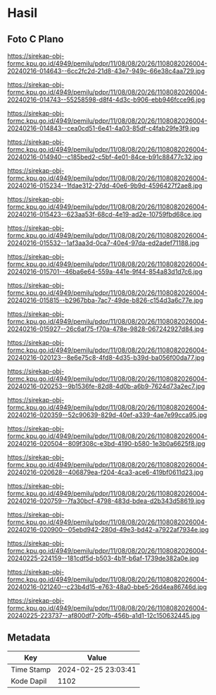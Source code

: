 # Hasil

## Foto C Plano

https://sirekap-obj-formc.kpu.go.id/4949/pemilu/pdpr/11/08/08/20/26/1108082026004-20240216-014643--6cc2fc2d-21d8-43e7-949c-66e38c4aa729.jpg

https://sirekap-obj-formc.kpu.go.id/4949/pemilu/pdpr/11/08/08/20/26/1108082026004-20240216-014743--55258598-d8f4-4d3c-b906-ebb946fcce96.jpg

https://sirekap-obj-formc.kpu.go.id/4949/pemilu/pdpr/11/08/08/20/26/1108082026004-20240216-014843--cea0cd51-6e41-4a03-85df-c4fab29fe3f9.jpg

https://sirekap-obj-formc.kpu.go.id/4949/pemilu/pdpr/11/08/08/20/26/1108082026004-20240216-014940--c185bed2-c5bf-4e01-84ce-b91c88477c32.jpg

https://sirekap-obj-formc.kpu.go.id/4949/pemilu/pdpr/11/08/08/20/26/1108082026004-20240216-015234--1fdae312-27dd-40e6-9b9d-4596427f2ae8.jpg

https://sirekap-obj-formc.kpu.go.id/4949/pemilu/pdpr/11/08/08/20/26/1108082026004-20240216-015423--623aa53f-68cd-4e19-ad2e-10759fbd68ce.jpg

https://sirekap-obj-formc.kpu.go.id/4949/pemilu/pdpr/11/08/08/20/26/1108082026004-20240216-015532--1af3aa3d-0ca7-40e4-97da-ed2adef71188.jpg

https://sirekap-obj-formc.kpu.go.id/4949/pemilu/pdpr/11/08/08/20/26/1108082026004-20240216-015701--46ba6e64-559a-441e-9f44-854a83d1d7c6.jpg

https://sirekap-obj-formc.kpu.go.id/4949/pemilu/pdpr/11/08/08/20/26/1108082026004-20240216-015815--b2967bba-7ac7-49de-b826-c154d3a6c77e.jpg

https://sirekap-obj-formc.kpu.go.id/4949/pemilu/pdpr/11/08/08/20/26/1108082026004-20240216-015927--26c6af75-f70a-478e-9828-067242927d84.jpg

https://sirekap-obj-formc.kpu.go.id/4949/pemilu/pdpr/11/08/08/20/26/1108082026004-20240216-020123--8e6e75c8-4fd8-4d35-b39d-ba056f00da77.jpg

https://sirekap-obj-formc.kpu.go.id/4949/pemilu/pdpr/11/08/08/20/26/1108082026004-20240216-020253--9b1536fe-82d8-4d0b-a6b9-7624d73a2ec7.jpg

https://sirekap-obj-formc.kpu.go.id/4949/pemilu/pdpr/11/08/08/20/26/1108082026004-20240216-020359--52c90639-829d-40ef-a339-4ae7e99cca95.jpg

https://sirekap-obj-formc.kpu.go.id/4949/pemilu/pdpr/11/08/08/20/26/1108082026004-20240216-020504--809f308c-e3bd-4190-b580-1e3b0a6625f8.jpg

https://sirekap-obj-formc.kpu.go.id/4949/pemilu/pdpr/11/08/08/20/26/1108082026004-20240216-020628--406879ea-f204-4ca3-ace6-419bf0611d23.jpg

https://sirekap-obj-formc.kpu.go.id/4949/pemilu/pdpr/11/08/08/20/26/1108082026004-20240216-020759--7fa30bcf-4798-483d-bdea-d2b343d58619.jpg

https://sirekap-obj-formc.kpu.go.id/4949/pemilu/pdpr/11/08/08/20/26/1108082026004-20240216-020900--05ebd942-280d-49e3-bd42-a7922af7934e.jpg

https://sirekap-obj-formc.kpu.go.id/4949/pemilu/pdpr/11/08/08/20/26/1108082026004-20240225-224159--181cdf5d-b503-4b1f-b6af-1739de382a0e.jpg

https://sirekap-obj-formc.kpu.go.id/4949/pemilu/pdpr/11/08/08/20/26/1108082026004-20240216-021240--c23b4d15-e763-48a0-bbe5-26d4ea86746d.jpg

https://sirekap-obj-formc.kpu.go.id/4949/pemilu/pdpr/11/08/08/20/26/1108082026004-20240225-223737--af800df7-20fb-456b-a1d1-12c150632445.jpg


## Metadata

| Key        | Value               |
| ---------- | ------------------- |
| Time Stamp | 2024-02-25 23:03:41 |
| Kode Dapil | 1102                |




